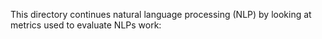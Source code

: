 This directory continues natural language processing (NLP) by looking at metrics used to evaluate NLPs work:
